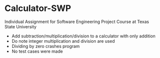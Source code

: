 # Calculator-SWP
Individual Assignment for Software Engineering Project Course at Texas State University
- Add subtraction/multiplication/division to a calculator with only addition
- Do note integer multiplication and division are used
- Dividing by zero crashes program
- No test cases were made
